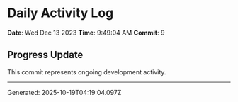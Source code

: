 # Daily Activity Log

**Date**: Wed Dec 13 2023
**Time**: 9:49:04 AM
**Commit**: 9

## Progress Update

This commit represents ongoing development activity.

---
Generated: 2025-10-19T04:19:04.097Z
